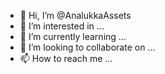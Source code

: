 - 👋 Hi, I’m @AnalukkaAssets
- 👀 I’m interested in ...
- 🌱 I’m currently learning ...
- 💞️ I’m looking to collaborate on ...
- 📫 How to reach me ...

<!---
AnalukkaAssets/AnalukkaAssets is a ✨ special ✨ repository because its `README.md` (this file) appears on your GitHub profile.
You can click the Preview link to take a look at your changes.
--->
